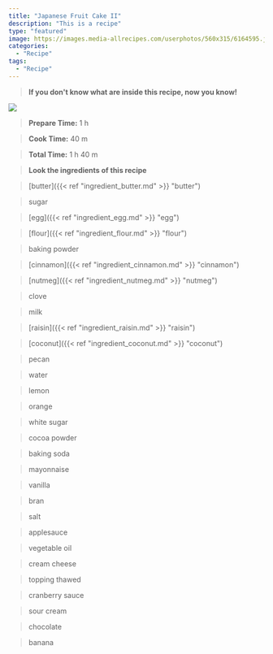 ```yaml
---
title: "Japanese Fruit Cake II"
description: "This is a recipe"
type: "featured"
image: https://images.media-allrecipes.com/userphotos/560x315/6164595.jpg
categories: 
  - "Recipe"
tags: 
  - "Recipe"
---
```



>**If you don't know what are inside this recipe, now you know!**

![](../images/Recipes-Banner.jpg)
> **Prepare Time:** 1 h


> **Cook Time:** 40 m


> **Total Time:** 1 h 40 m

> **Look the ingredients of this recipe**

> [butter]({{< ref "ingredient_butter.md" >}} "butter")

> sugar

> [egg]({{< ref "ingredient_egg.md" >}} "egg")

> [flour]({{< ref "ingredient_flour.md" >}} "flour")

> baking powder

> [cinnamon]({{< ref "ingredient_cinnamon.md" >}} "cinnamon")

> [nutmeg]({{< ref "ingredient_nutmeg.md" >}} "nutmeg")

> clove

> milk

> [raisin]({{< ref "ingredient_raisin.md" >}} "raisin")

> [coconut]({{< ref "ingredient_coconut.md" >}} "coconut")

> pecan

> water

> lemon

> orange

> white sugar

> cocoa powder

> baking soda

> mayonnaise

> vanilla

> bran

> salt

> applesauce

> vegetable oil

> cream cheese

> topping thawed

> cranberry sauce

> sour cream

> chocolate

> banana

